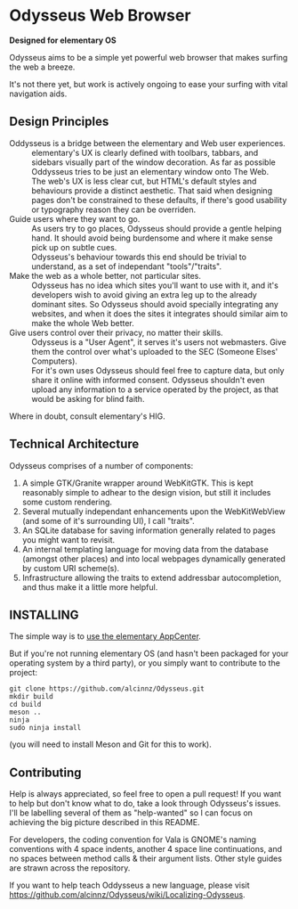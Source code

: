 Odysseus Web Browser
====================

**Designed for elementary OS**

Odysseus aims to be a simple yet powerful web browser that makes surfing the web a breeze.

It's not there yet, but work is actively ongoing to ease your surfing with vital navigation aids. 

Design Principles
-----------------

<dl>
<dt>Oddysseus is a bridge between the elementary and Web user experiences.</dt>

<dd>elementary's UX is clearly defined with toolbars, tabbars, and sidebars visually part of the window decoration. As far as possible Oddysseus tries to be just an elementary window onto The Web. </dd>

<dd>The web's UX is less clear cut, but HTML's default styles and behaviours provide a distinct aesthetic. That said when designing pages don't be constrained to these defaults, if there's good usability or typography reason they can be overriden.</dd>

<dt>Guide users where they want to go.</dt>

<dd>As users try to go places, Odysseus should provide a gentle helping hand. It should avoid being burdensome and where it make sense pick up on subtle cues. </dd>

<dd>Odysseus's behaviour towards this end should be trivial to understand, as a set of independant "tools"/"traits". </dd>

<dt>Make the web as a whole better, not particular sites.</dt>

<dd>Odysseus has no idea which sites you'll want to use with it, and it's developers wish to avoid giving an extra leg up to the already dominant sites. So Odysseus should avoid specially integrating any websites, and when it does the sites it integrates should similar aim to make the whole Web better.</dd>

<dt>Give users control over their privacy, no matter their skills.</dt>

<dd>Odysseus is a "User Agent", it serves it's users not webmasters. Give them the control over what's uploaded to the SEC (Someone Elses' Computers).</dd>

<dd>For it's own uses Odysseus should feel free to capture data, but only share it online with informed consent. Odysseus shouldn't even upload any information to a service operated by the project, as that would be asking for blind faith. </dd>
</dl>

Where in doubt, consult elementary's HIG. 

Technical Architecture
----------------------

Odysseus comprises of a number of components:

1. A simple GTK/Granite wrapper around WebKitGTK. This is kept reasonably simple to adhear to the design vision, but still it includes some custom rendering.
2. Several mutually independant enhancements upon the WebKitWebView (and some of it's surrounding UI), I call "traits".
3. An SQLite database for saving information generally related to pages you might want to revisit.
4. An internal templating language for moving data from the database (amongst other places) and into local webpages dynamically generated by custom URI scheme(s).
5. Infrastructure allowing the traits to extend addressbar autocompletion, and thus make it a little more helpful.

INSTALLING
----------

The simple way is to [use the elementary AppCenter](https://appcenter.elementary.io/com.github.alcinnz.odysseus.desktop).

But if you're not running elementary OS (and hasn't been packaged for your operating system by a third party), or you simply want to contribute to the project:

    git clone https://github.com/alcinnz/Odysseus.git
    mkdir build
    cd build
    meson ..
    ninja
    sudo ninja install
    
(you will need to install Meson and Git for this to work). 

Contributing
------------

Help is always appreciated, so feel free to open a pull request! If you want to help but don't know what to do, take a look through Odysseus's issues. I'll be labelling several of them as "help-wanted" so I can focus on achieving the big picture described in this README.

For developers, the coding convention for Vala is GNOME's naming conventions with 4 space indents, another 4 space line continuations, and no spaces between method calls & their argument lists. Other style guides are strawn across the repository.

If you want to help teach Oddysseus a new language, please visit https://github.com/alcinnz/Odysseus/wiki/Localizing-Odysseus. 
